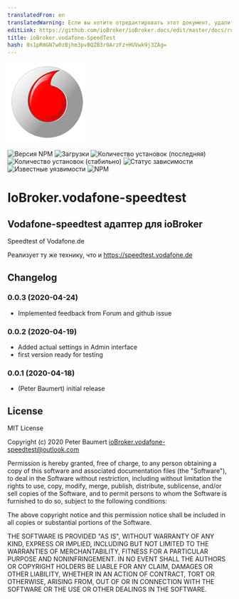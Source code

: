 ```yaml
---
translatedFrom: en
translatedWarning: Если вы хотите отредактировать этот документ, удалите поле «translationFrom», в противном случае этот документ будет снова автоматически переведен
editLink: https://github.com/ioBroker/ioBroker.docs/edit/master/docs/ru/adapterref/iobroker.vodafone-speedtest/README.md
title: ioBroker.vodafone-SpeedTest
hash: 8s1pRmGN7w0zBjhm3pvBQZB3r0ArzFz+HUVwk9j3ZAg=
---
```

![логотип](../../../en/adapterref/iobroker.vodafone-speedtest/admin/vodafone-speedtest.png)

![Версия NPM](http://img.shields.io/npm/v/iobroker.vodafone-speedtest.svg)
![Загрузки](https://img.shields.io/npm/dm/iobroker.vodafone-speedtest.svg)
![Количество установок (последняя)](http://iobroker.live/badges/vodafone-speedtest-installed.svg)
![Количество установок (стабильно)](http://iobroker.live/badges/vodafone-speedtest-stable.svg)
![Статус зависимости](https://img.shields.io/david/peterbaumert/iobroker.vodafone-speedtest.svg)
![Известные уязвимости](https://snyk.io/test/github/peterbaumert/ioBroker.vodafone-speedtest/badge.svg)
![NPM](https://nodei.co/npm/iobroker.vodafone-speedtest.png?downloads=true)

# IoBroker.vodafone-speedtest
## Vodafone-speedtest адаптер для ioBroker
Speedtest of Vodafone.de

Реализует ту же технику, что и https://speedtest.vodafone.de

## Changelog

### 0.0.3 (2020-04-24)
* Implemented feedback from Forum and github issue

### 0.0.2 (2020-04-19)
* Added actual settings in Admin interface
* first version ready for testing

### 0.0.1 (2020-04-18)
* (Peter Baumert) initial release

## License
MIT License

Copyright (c) 2020 Peter Baumert <ioBroker.vodafone-speedtest@outlook.com>

Permission is hereby granted, free of charge, to any person obtaining a copy
of this software and associated documentation files (the "Software"), to deal
in the Software without restriction, including without limitation the rights
to use, copy, modify, merge, publish, distribute, sublicense, and/or sell
copies of the Software, and to permit persons to whom the Software is
furnished to do so, subject to the following conditions:

The above copyright notice and this permission notice shall be included in all
copies or substantial portions of the Software.

THE SOFTWARE IS PROVIDED "AS IS", WITHOUT WARRANTY OF ANY KIND, EXPRESS OR
IMPLIED, INCLUDING BUT NOT LIMITED TO THE WARRANTIES OF MERCHANTABILITY,
FITNESS FOR A PARTICULAR PURPOSE AND NONINFRINGEMENT. IN NO EVENT SHALL THE
AUTHORS OR COPYRIGHT HOLDERS BE LIABLE FOR ANY CLAIM, DAMAGES OR OTHER
LIABILITY, WHETHER IN AN ACTION OF CONTRACT, TORT OR OTHERWISE, ARISING FROM,
OUT OF OR IN CONNECTION WITH THE SOFTWARE OR THE USE OR OTHER DEALINGS IN THE
SOFTWARE.